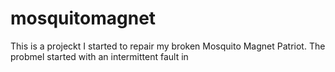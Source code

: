 # mosquitomagnet
This is a projeckt I started to repair my broken Mosquito Magnet Patriot. The probmel started with an intermittent fault in 
